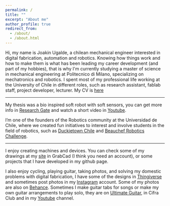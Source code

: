 ```yaml
---
permalink: /
title: ""
excerpt: "About me"
author_profile: true
redirect_from: 
  - /about/
  - /about.html
---
```


Hi, my name is Joakin Ugalde, a chilean mechanical engineer interested in digital fabrication, automation and robotics. Knowing how things work and how to make them is what has been leading my career development (and part of my hobbies), that is why I'm currently studying a master of science in mechanical engineering at Politecnico di Milano, specializing on mechatronics and robotics. I spent most of my professional life working at the University of Chile in different roles, such as research assistant, fablab staff, project developer, lecturer. My CV is [here](https://jkugalde.github.io/files/JUgalde_2024.pdf)

---

My thesis was a bio inspired soft robot with soft sensors, you can get more info in [Research Gate](https://www.researchgate.net/publication/332063464_An_earthworm-inspired_soft_robot_with_perceptive_artificial_skin) and watch a short video
in [Youtube](https://www.youtube.com/watch?v=FZ2wraRIhEo).

I’m one of the founders of the Robotics community at the Universidad de Chile, where we created fun initiatives to interest and involve students in the field of robotics, such as [Duckietown Chile](http://duckietown.cl/) and [Beauchef Robotics Challenge](https://www.b-rc.cl).

---

I enjoy creating machines and devices. You can check some of my drawings at my [site](https://grabcad.com/joakin.ugalde-1) in GrabCad (I think you need an account), or some projects that I have developed in my github page.

I also enjoy cycling, playing guitar, taking photos, and solving my domestic problems with digital fabrication, I have some of the designs in [Thingiverse](https://www.thingiverse.com/JKUgalde/designs) and sometimes post photos in my [Instagram](https://www.instagram.com/jotaka.ug) account. Some of my photos are also on [Behance](https://www.behance.net/joakinugalde). Sometimes I make guitar tabs for songs or make my own guitar arrangements to play solo, they are on [Ultimate Guitar](https://www.ultimate-guitar.com/u/jcugaldecas), in Cifra Club and in my [Youtube](https://www.youtube.com/watch?v=VmIDZGeT_ZI) channel.
